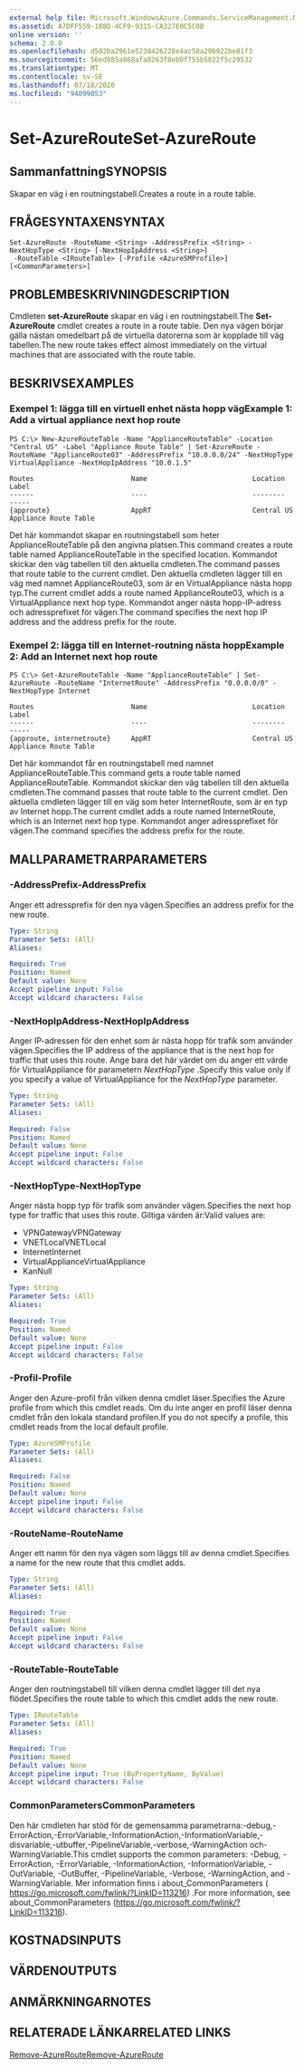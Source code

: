 ```yaml
---
external help file: Microsoft.WindowsAzure.Commands.ServiceManagement.Network.dll-Help.xml
ms.assetid: A7DFF559-188D-4CF9-9315-CA327E0C5C0B
online version: ''
schema: 2.0.0
ms.openlocfilehash: d502ba2961e5238426228e4ac58a29b922be81f3
ms.sourcegitcommit: 56ed085a868afa8263f8eb0f755b5822f5c29532
ms.translationtype: MT
ms.contentlocale: sv-SE
ms.lasthandoff: 07/18/2020
ms.locfileid: "94099053"
---
```

# <span data-ttu-id="20710-101">Set-AzureRoute</span><span class="sxs-lookup"><span data-stu-id="20710-101">Set-AzureRoute</span></span>

## <span data-ttu-id="20710-102">Sammanfattning</span><span class="sxs-lookup"><span data-stu-id="20710-102">SYNOPSIS</span></span>
<span data-ttu-id="20710-103">Skapar en väg i en routningstabell.</span><span class="sxs-lookup"><span data-stu-id="20710-103">Creates a route in a route table.</span></span>

## <span data-ttu-id="20710-104">FRÅGESYNTAXEN</span><span class="sxs-lookup"><span data-stu-id="20710-104">SYNTAX</span></span>

```
Set-AzureRoute -RouteName <String> -AddressPrefix <String> -NextHopType <String> [-NextHopIpAddress <String>]
 -RouteTable <IRouteTable> [-Profile <AzureSMProfile>] [<CommonParameters>]
```

## <span data-ttu-id="20710-105">PROBLEMBESKRIVNING</span><span class="sxs-lookup"><span data-stu-id="20710-105">DESCRIPTION</span></span>
<span data-ttu-id="20710-106">Cmdleten **set-AzureRoute** skapar en väg i en routningstabell.</span><span class="sxs-lookup"><span data-stu-id="20710-106">The **Set-AzureRoute** cmdlet creates a route in a route table.</span></span>
<span data-ttu-id="20710-107">Den nya vägen börjar gälla nästan omedelbart på de virtuella datorerna som är kopplade till väg tabellen.</span><span class="sxs-lookup"><span data-stu-id="20710-107">The new route takes effect almost immediately on the virtual machines that are associated with the route table.</span></span>

## <span data-ttu-id="20710-108">BESKRIVS</span><span class="sxs-lookup"><span data-stu-id="20710-108">EXAMPLES</span></span>

### <span data-ttu-id="20710-109">Exempel 1: lägga till en virtuell enhet nästa hopp väg</span><span class="sxs-lookup"><span data-stu-id="20710-109">Example 1: Add a virtual appliance next hop route</span></span>
```
PS C:\> New-AzureRouteTable -Name "ApplianceRouteTable" -Location "Central US" -Label "Appliance Route Table" | Set-AzureRoute -RouteName "ApplianceRoute03" -AddressPrefix "10.0.0.0/24" -NextHopType VirtualAppliance -NextHopIpAddress "10.0.1.5"

Routes                        Name                          Location                      Label
------                        ----                          --------                      -----
{approute}                    AppRT                         Central US                    Appliance Route Table
```

<span data-ttu-id="20710-110">Det här kommandot skapar en routningstabell som heter ApplianceRouteTable på den angivna platsen.</span><span class="sxs-lookup"><span data-stu-id="20710-110">This command creates a route table named ApplianceRouteTable in the specified location.</span></span>
<span data-ttu-id="20710-111">Kommandot skickar den väg tabellen till den aktuella cmdleten.</span><span class="sxs-lookup"><span data-stu-id="20710-111">The command passes that route table to the current cmdlet.</span></span>
<span data-ttu-id="20710-112">Den aktuella cmdleten lägger till en väg med namnet ApplianceRoute03, som är en VirtualAppliance nästa hopp typ.</span><span class="sxs-lookup"><span data-stu-id="20710-112">The current cmdlet adds a route named ApplianceRoute03, which is a VirtualAppliance next hop type.</span></span>
<span data-ttu-id="20710-113">Kommandot anger nästa hopp-IP-adress och adressprefixet för vägen.</span><span class="sxs-lookup"><span data-stu-id="20710-113">The command specifies the next hop IP address and the address prefix for the route.</span></span>

### <span data-ttu-id="20710-114">Exempel 2: lägga till en Internet-routning nästa hopp</span><span class="sxs-lookup"><span data-stu-id="20710-114">Example 2: Add an Internet next hop route</span></span>
```
PS C:\> Get-AzureRouteTable -Name "ApplianceRouteTable" | Set-AzureRoute -RouteName "InternetRoute" -AddressPrefix "0.0.0.0/0" -NextHopType Internet

Routes                        Name                          Location                      Label
------                        ----                          --------                      -----
{approute, internetroute}     AppRT                         Central US                    Appliance Route Table
```

<span data-ttu-id="20710-115">Det här kommandot får en routningstabell med namnet ApplianceRouteTable.</span><span class="sxs-lookup"><span data-stu-id="20710-115">This command gets a route table named ApplianceRouteTable.</span></span>
<span data-ttu-id="20710-116">Kommandot skickar den väg tabellen till den aktuella cmdleten.</span><span class="sxs-lookup"><span data-stu-id="20710-116">The command passes that route table to the current cmdlet.</span></span>
<span data-ttu-id="20710-117">Den aktuella cmdleten lägger till en väg som heter InternetRoute, som är en typ av Internet hopp.</span><span class="sxs-lookup"><span data-stu-id="20710-117">The current cmdlet adds a route named InternetRoute, which is an Internet next hop type.</span></span>
<span data-ttu-id="20710-118">Kommandot anger adressprefixet för vägen.</span><span class="sxs-lookup"><span data-stu-id="20710-118">The command specifies the address prefix for the route.</span></span>

## <span data-ttu-id="20710-119">MALLPARAMETRAR</span><span class="sxs-lookup"><span data-stu-id="20710-119">PARAMETERS</span></span>

### <span data-ttu-id="20710-120">-AddressPrefix</span><span class="sxs-lookup"><span data-stu-id="20710-120">-AddressPrefix</span></span>
<span data-ttu-id="20710-121">Anger ett adressprefix för den nya vägen.</span><span class="sxs-lookup"><span data-stu-id="20710-121">Specifies an address prefix for the new route.</span></span>

```yaml
Type: String
Parameter Sets: (All)
Aliases: 

Required: True
Position: Named
Default value: None
Accept pipeline input: False
Accept wildcard characters: False
```

### <span data-ttu-id="20710-122">-NextHopIpAddress</span><span class="sxs-lookup"><span data-stu-id="20710-122">-NextHopIpAddress</span></span>
<span data-ttu-id="20710-123">Anger IP-adressen för den enhet som är nästa hopp för trafik som använder vägen.</span><span class="sxs-lookup"><span data-stu-id="20710-123">Specifies the IP address of the appliance that is the next hop for traffic that uses this route.</span></span>
<span data-ttu-id="20710-124">Ange bara det här värdet om du anger ett värde för VirtualAppliance för parametern *NextHopType* .</span><span class="sxs-lookup"><span data-stu-id="20710-124">Specify this value only if you specify a value of VirtualAppliance for the *NextHopType* parameter.</span></span>

```yaml
Type: String
Parameter Sets: (All)
Aliases: 

Required: False
Position: Named
Default value: None
Accept pipeline input: False
Accept wildcard characters: False
```

### <span data-ttu-id="20710-125">-NextHopType</span><span class="sxs-lookup"><span data-stu-id="20710-125">-NextHopType</span></span>
<span data-ttu-id="20710-126">Anger nästa hopp typ för trafik som använder vägen.</span><span class="sxs-lookup"><span data-stu-id="20710-126">Specifies the next hop type for traffic that uses this route.</span></span>
<span data-ttu-id="20710-127">Giltiga värden är:</span><span class="sxs-lookup"><span data-stu-id="20710-127">Valid values are:</span></span> 

- <span data-ttu-id="20710-128">VPNGateway</span><span class="sxs-lookup"><span data-stu-id="20710-128">VPNGateway</span></span>
- <span data-ttu-id="20710-129">VNETLocal</span><span class="sxs-lookup"><span data-stu-id="20710-129">VNETLocal</span></span>
- <span data-ttu-id="20710-130">Internet</span><span class="sxs-lookup"><span data-stu-id="20710-130">Internet</span></span>
- <span data-ttu-id="20710-131">VirtualAppliance</span><span class="sxs-lookup"><span data-stu-id="20710-131">VirtualAppliance</span></span>
- <span data-ttu-id="20710-132">Kan</span><span class="sxs-lookup"><span data-stu-id="20710-132">Null</span></span>

```yaml
Type: String
Parameter Sets: (All)
Aliases: 

Required: True
Position: Named
Default value: None
Accept pipeline input: False
Accept wildcard characters: False
```

### <span data-ttu-id="20710-133">-Profil</span><span class="sxs-lookup"><span data-stu-id="20710-133">-Profile</span></span>
<span data-ttu-id="20710-134">Anger den Azure-profil från vilken denna cmdlet läser.</span><span class="sxs-lookup"><span data-stu-id="20710-134">Specifies the Azure profile from which this cmdlet reads.</span></span> <span data-ttu-id="20710-135">Om du inte anger en profil läser denna cmdlet från den lokala standard profilen.</span><span class="sxs-lookup"><span data-stu-id="20710-135">If you do not specify a profile, this cmdlet reads from the local default profile.</span></span>

```yaml
Type: AzureSMProfile
Parameter Sets: (All)
Aliases: 

Required: False
Position: Named
Default value: None
Accept pipeline input: False
Accept wildcard characters: False
```

### <span data-ttu-id="20710-136">-RouteName</span><span class="sxs-lookup"><span data-stu-id="20710-136">-RouteName</span></span>
<span data-ttu-id="20710-137">Anger ett namn för den nya vägen som läggs till av denna cmdlet.</span><span class="sxs-lookup"><span data-stu-id="20710-137">Specifies a name for the new route that this cmdlet adds.</span></span>

```yaml
Type: String
Parameter Sets: (All)
Aliases: 

Required: True
Position: Named
Default value: None
Accept pipeline input: False
Accept wildcard characters: False
```

### <span data-ttu-id="20710-138">-RouteTable</span><span class="sxs-lookup"><span data-stu-id="20710-138">-RouteTable</span></span>
<span data-ttu-id="20710-139">Anger den routningstabell till vilken denna cmdlet lägger till det nya flödet.</span><span class="sxs-lookup"><span data-stu-id="20710-139">Specifies the route table to which this cmdlet adds the new route.</span></span>

```yaml
Type: IRouteTable
Parameter Sets: (All)
Aliases: 

Required: True
Position: Named
Default value: None
Accept pipeline input: True (ByPropertyName, ByValue)
Accept wildcard characters: False
```

### <span data-ttu-id="20710-140">CommonParameters</span><span class="sxs-lookup"><span data-stu-id="20710-140">CommonParameters</span></span>
<span data-ttu-id="20710-141">Den här cmdleten har stöd för de gemensamma parametrarna:-debug,-ErrorAction,-ErrorVariable,-InformationAction,-InformationVariable,-disvariable,-utbuffer,-PipelineVariable,-verbose,-WarningAction och-WarningVariable.</span><span class="sxs-lookup"><span data-stu-id="20710-141">This cmdlet supports the common parameters: -Debug, -ErrorAction, -ErrorVariable, -InformationAction, -InformationVariable, -OutVariable, -OutBuffer, -PipelineVariable, -Verbose, -WarningAction, and -WarningVariable.</span></span> <span data-ttu-id="20710-142">Mer information finns i about_CommonParameters ( https://go.microsoft.com/fwlink/?LinkID=113216) .</span><span class="sxs-lookup"><span data-stu-id="20710-142">For more information, see about_CommonParameters (https://go.microsoft.com/fwlink/?LinkID=113216).</span></span>

## <span data-ttu-id="20710-143">KOSTNADS</span><span class="sxs-lookup"><span data-stu-id="20710-143">INPUTS</span></span>

## <span data-ttu-id="20710-144">VÄRDEN</span><span class="sxs-lookup"><span data-stu-id="20710-144">OUTPUTS</span></span>

## <span data-ttu-id="20710-145">ANMÄRKNINGAR</span><span class="sxs-lookup"><span data-stu-id="20710-145">NOTES</span></span>

## <span data-ttu-id="20710-146">RELATERADE LÄNKAR</span><span class="sxs-lookup"><span data-stu-id="20710-146">RELATED LINKS</span></span>

[<span data-ttu-id="20710-147">Remove-AzureRoute</span><span class="sxs-lookup"><span data-stu-id="20710-147">Remove-AzureRoute</span></span>](./Remove-AzureRoute.md)


